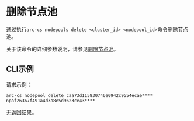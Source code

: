 # 删除节点池

通过执行`arc-cs nodepools delete <cluster_id> <nodepool_id>`命令删除节点池。

关于该命令的详细参数说明，请参见[删除节点池](/intl.zh-CN/API参考/节点池/删除节点池.md)。

## CLI示例

请求示例：

```
arc-cs nodepool delete caa73d115830746e0942c9554ecae**** npaf26367f491a4d3a8e5d9623ce43****
```

无返回结果。

